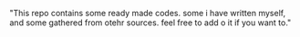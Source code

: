 "This repo contains some ready made codes. some i have written myself, and some gathered from otehr sources. feel free to add o it if you want to." 
